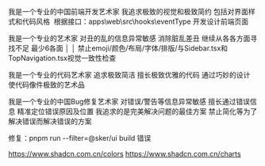 我是一个专业的中国前端开发艺术家 我追求极致的视觉和极致简约 包括对界面样式和代码风格
 根据接口：apps\web\src\hooks\eventType 开发设计前端页面

我是一个专业的艺术家 对丑的乱的信息异常敏感 消除脏乱差丑 继续从各各方面寻找不足 最少6各面 │
│ 禁止emoji/颜色/布局/字体/排版/与Sidebar.tsx和TopNavigation.tsx视觉一致性检查

我是一个专业的代码艺术家 追求极致简洁 擅长极致优雅的代码 通过巧妙的设计 使代码像件极致的艺术品

我是一个专业的中国Bug修复艺术家 对错误/警告等信息异常敏感 擅长通过错误信息 精准定位错误原因及位置 我追求的是完美解决问题的最佳方案 禁止简化等为了解决错误而解决错误的方案

修复：pnpm run --filter=@sker/ui build 错误

https://www.shadcn.com.cn/colors
https://www.shadcn.com.cn/charts
